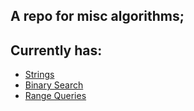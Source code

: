 ## A repo for misc algorithms;

## Currently has:
* [Strings](https://github.com/mariovas3/cs_algos/tree/master/strings)
* [Binary Search](https://github.com/mariovas3/cs_algos/tree/master/binary_search)
* [Range Queries](https://github.com/mariovas3/cs_algos/tree/master/range_queries)
